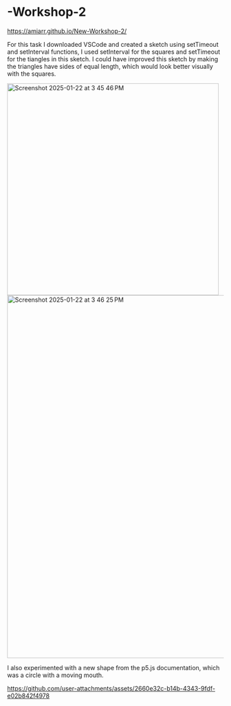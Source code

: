 # -Workshop-2

https://amiarr.github.io/New-Workshop-2/

For this task I downloaded VSCode and created a sketch using setTimeout and setInterval functions, I used setInterval for the squares and setTimeout for the tiangles in this sketch. I could have improved this sketch by making the triangles have sides of equal length, which would look better visually with the squares. 

<img width="492" alt="Screenshot 2025-01-22 at 3 45 46 PM" src="https://github.com/user-attachments/assets/90f1568d-9736-47d7-953a-5e36a083d4d0" />

<img width="843" alt="Screenshot 2025-01-22 at 3 46 25 PM" src="https://github.com/user-attachments/assets/93137a34-c86b-4173-8331-31f30bff0e4b" /> 

I also experimented with a new shape from the p5.js documentation, which was a circle with a moving mouth. 

https://github.com/user-attachments/assets/2660e32c-b14b-4343-9fdf-e02b842f4978




